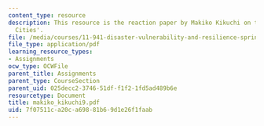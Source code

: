 ```yaml
---
content_type: resource
description: This resource is the reaction paper by Makiko Kikuchi on the topic 'Resilient
  Cities'.
file: /media/courses/11-941-disaster-vulnerability-and-resilience-spring-2005/7f07511ca20ca69881b69d1e26f1faab_makiko_kikuchi9.pdf
file_type: application/pdf
learning_resource_types:
- Assignments
ocw_type: OCWFile
parent_title: Assignments
parent_type: CourseSection
parent_uid: 025decc2-3746-51df-f1f2-1fd5ad489b6e
resourcetype: Document
title: makiko_kikuchi9.pdf
uid: 7f07511c-a20c-a698-81b6-9d1e26f1faab
---
```


